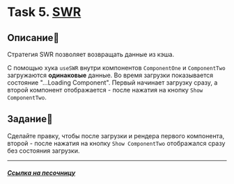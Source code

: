 # Task 5. [SWR](https://swr.vercel.app/)

## Описание📌

Стратегия SWR позволяет возвращать данные из кэша.

С помощью хука `useSWR` внутри компонентов `ComponentOne` и `ComponentTwo` загружаются **одинаковые** данные.
Во время загрузки показывается состояние "...Loading Component".
Первый начинает загрузку сразу, а второй компонент отображается - после нажатия на кнопку `Show ComponentTwo`.

## Задание📝

Сделайте правку, чтобы после загрузки и рендера первого компонента, второй - после нажатия на кнопку `Show ComponentTwo`
отображался сразу без состояния загрузки.

***

##### [Ссылка на песочницу](https://codesandbox.io/p/sandbox/task-8-7hxwtm?file=%2Fapp%2Fpage.tsx%3A1%2C1)
